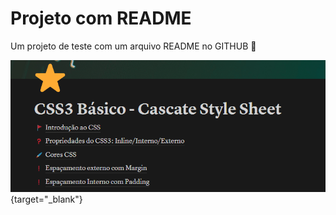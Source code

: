 # Projeto com README
Um projeto de teste com um arquivo README no GITHUB 🪼

[<img src="./tela.gif" alt="gif tela inicial de site xyz">](https://indigo-alfalfa-df4.notion.site/CSS3-B-sico-Cascate-Style-Sheet-dd472c00d7414f99ad550204d748b2b1){target="_blank"}